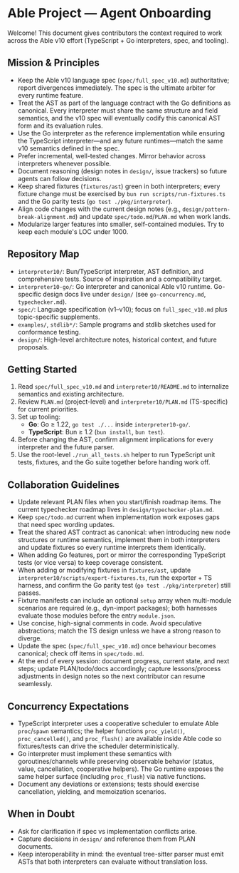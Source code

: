 # Able Project — Agent Onboarding

Welcome! This document gives contributors the context required to work across the Able v10 effort (TypeScript + Go interpreters, spec, and tooling).

## Mission & Principles
- Keep the Able v10 language spec (`spec/full_spec_v10.md`) authoritative; report divergences immediately. The spec is the ultimate arbiter for every runtime feature.
- Treat the AST as part of the language contract with the Go definitions as canonical. Every interpreter must share the same structure and field semantics, and the v10 spec will eventually codify this canonical AST form and its evaluation rules.
- Use the Go interpreter as the reference implementation while ensuring the TypeScript interpreter—and any future runtimes—match the same v10 semantics defined in the spec.
- Prefer incremental, well-tested changes. Mirror behavior across interpreters whenever possible.
- Document reasoning (design notes in `design/`, issue trackers) so future agents can follow decisions.
- Keep shared fixtures (`fixtures/ast`) green in both interpreters; every fixture change must be exercised by `bun run scripts/run-fixtures.ts` and the Go parity tests (`go test ./pkg/interpreter`).
- Align code changes with the current design notes (e.g., `design/pattern-break-alignment.md`) and update `spec/todo.md`/`PLAN.md` when work lands.
- Modularize larger features into smaller, self-contained modules. Try to keep each module's LOC under 1000.

## Repository Map
- `interpreter10/`: Bun/TypeScript interpreter, AST definition, and comprehensive tests. Source of inspiration and a compatibility target.
- `interpreter10-go/`: Go interpreter and canonical Able v10 runtime. Go-specific design docs live under `design/` (see `go-concurrency.md`, `typechecker.md`).
- `spec/`: Language specification (v1–v10); focus on `full_spec_v10.md` plus topic-specific supplements.
- `examples/`, `stdlib*/`: Sample programs and stdlib sketches used for conformance testing.
- `design/`: High-level architecture notes, historical context, and future proposals.

## Getting Started
1. Read `spec/full_spec_v10.md` and `interpreter10/README.md` to internalize semantics and existing architecture.
2. Review `PLAN.md` (project-level) and `interpreter10/PLAN.md` (TS-specific) for current priorities.
3. Set up tooling:
   - **Go**: Go ≥ 1.22, `go test ./...` inside `interpreter10-go/`.
   - **TypeScript**: Bun ≥ 1.2 (`bun install`, `bun test`).
4. Before changing the AST, confirm alignment implications for every interpreter and the future parser.
5. Use the root-level `./run_all_tests.sh` helper to run TypeScript unit tests, fixtures, and the Go suite together before handing work off.

## Collaboration Guidelines
- Update relevant PLAN files when you start/finish roadmap items. The current typechecker roadmap lives in `design/typechecker-plan.md`.
- Keep `spec/todo.md` current when implementation work exposes gaps that need spec wording updates.
- Treat the shared AST contract as canonical: when introducing new node structures or runtime semantics, implement them in both interpreters and update fixtures so every runtime interprets them identically.
- When adding Go features, port or mirror the corresponding TypeScript tests (or vice versa) to keep coverage consistent.
- When adding or modifying fixtures in `fixtures/ast`, update `interpreter10/scripts/export-fixtures.ts`, run the exporter + TS harness, and confirm the Go parity test (`go test ./pkg/interpreter`) still passes.
- Fixture manifests can include an optional `setup` array when multi-module scenarios are required (e.g., dyn-import packages); both harnesses evaluate those modules before the entry `module.json`.
- Use concise, high-signal comments in code. Avoid speculative abstractions; match the TS design unless we have a strong reason to diverge.
- Update the spec (`spec/full_spec_v10.md`) once behaviour becomes canonical; check off items in `spec/todo.md`.
- At the end of every session: document progress, current state, and next steps; update PLAN/todo/docs accordingly; capture lessons/process adjustments in design notes so the next contributor can resume seamlessly.

## Concurrency Expectations
- TypeScript interpreter uses a cooperative scheduler to emulate Able `proc`/`spawn` semantics; the helper functions `proc_yield()`, `proc_cancelled()`, and `proc_flush()` are available inside Able code so fixtures/tests can drive the scheduler deterministically.
- Go interpreter must implement these semantics with goroutines/channels while preserving observable behavior (status, value, cancellation, cooperative helpers). The Go runtime exposes the same helper surface (including `proc_flush`) via native functions.
- Document any deviations or extensions; tests should exercise cancellation, yielding, and memoization scenarios.

## When in Doubt
- Ask for clarification if spec vs implementation conflicts arise.
- Capture decisions in `design/` and reference them from PLAN documents.
- Keep interoperability in mind: the eventual tree-sitter parser must emit ASTs that both interpreters can evaluate without translation loss.
